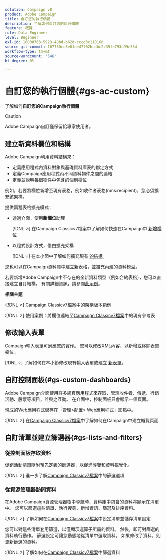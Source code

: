 ```yaml
---
solution: Campaign v8
product: Adobe Campaign
title: 自訂您的執行個體
description: 了解如何自訂您的執行個體
feature: 概覽
role: Data Engineer
level: Beginner
exl-id: 18000763-5923-48bd-b62d-cccd3c11016d
source-git-commit: 167730cc3e81ee47f02bcdbc2c39fe793a99c534
workflow-type: tm+mt
source-wordcount: '546'
ht-degree: 0%

---
```


# 自訂您的執行個體{#gs-ac-custom}

了解如何&#x200B;**自訂您的Campaign執行個體**

>[!CAUTION]
>
>Adobe Campaign自訂僅保留給專家使用者。

## 建立新資料欄位和結構

Adobe Campaign利用資料結構來：

* 定義應用程式內資料對象與基礎資料庫表的綁定方式
* 定義Campaign應用程式內不同資料物件之間的連結
* 定義並說明每個物件中包含的個別欄位

例如，若要將欄位新增至現有表格，例如收件者表格(nms:recipient)，您必須擴充該架構。

提供兩種表格擴充模式：

* 透過介面，使用&#x200B;**新欄位**&#x200B;助理

   [!DNL :arrow_upper_right:] 在Campaign Classicv7檔案中了解如何快速在Campaign中 [新增欄位](https://experienceleague.adobe.com/docs/campaign-classic/using/configuring-campaign-classic/editing-schemas/new-field-wizard.html?lang=en#configuring-campaign-classic)

* 以程式設計方式，借由擴充架構

   [!DNL :bulb:] 在本小節中了解如何擴充現有 [的結構](../dev/extend-schema.md)。


您也可以在Campaign資料庫中建立新表格，並擴充內建的資料模型。

若要新增Adobe Campaign中不存在的全新資料類型（例如合約表格），您可以直接建立自訂結構。 有關詳細資訊，請參閱[此示例](../dev/create-schema.md#example--creating-a-contract-table)。

**相關主題**

:[!DNL :arrow_upper_right:]:[Campaign Classicv7檔案](https://experienceleague.adobe.com/docs/campaign-classic/using/configuring-campaign-classic/editing-schemas/examples-of-schemas-edition.html?lang=en#configuring-campaign-classic)中的架構版本範例

:[!DNL :arrow_upper_right:]:使用案例：將欄位連結至[Campaign Classicv7檔案](https://experienceleague.adobe.com/docs/campaign-classic/using/configuring-campaign-classic/editing-schemas/examples-of-schemas-edition.html?lang=en#uc-link)中的現有參考表


## 修改輸入表單

Campaign輸入表單可適應您的實作。 您可以修改XML內容，以新增或移除表單欄位。

[!DNL :bulb:] 了解如何在本小節修改現有輸入表單或建立 [新表單](../dev/forms.md)。

## 自訂控制面板{#gs-custom-dashboards}

Adobe Campaign介面使用許多網頁應用程式來存取、管理收件者、傳遞、行銷活動、股票等項目，並與之互動。 在介面中，控制面板只會顯示一個頁面。

現成的Web應用程式儲存在「管理>配置> Web應用程式」節點中。

:[!DNL :arrow_upper_right:]:在[Campaign Classicv7檔案](https://experienceleague.adobe.com/docs/campaign-classic/using/designing-content/web-applications/use-cases--creating-overviews.html?lang=en#creating-a-single-page-web-application)中了解如何在Campaign中建立概覽頁面


## 自訂清單並建立篩選器{#gs-lists-and-filters}

### 從控制面板存取資料

促銷活動清單隨附預先定義的篩選器，以促進導覽和資料視覺化。

:[!DNL :arrow_upper_right:]:進一步了解[Campaign Classicv7檔案](https://experienceleague.adobe.com/docs/campaign-classic/using/getting-started/filtering-data/filtering-options.html?lang=en#about-filtering)中的篩選選項


### 從資源管理器訪問資料

在Adobe Campaign資源管理器樹中導航時，資料庫中包含的資料將顯示在清單中。 您可以篩選這些清單、執行搜尋、新增資訊、篩選及排序資料。

:[!DNL :arrow_upper_right:]:了解如何在[Campaign Classicv7檔案](https://experienceleague.adobe.com/docs/campaign-classic/using/getting-started/starting-with-adobe-campaign/campaign-workspace/adobe-campaign-ui-lists.html?lang=en#getting-started)中設定清單並儲存清單設定


您可以對這些清單套用篩選，以僅顯示運算子所需的資料。 然後，即可對篩選的資料執行動作。 篩選設定可讓您動態地從清單中選取資料。 如果修改了資料，則更新篩選的資料。

:[!DNL :arrow_upper_right:]:了解如何在[Campaign Classicv7檔案](https://experienceleague.adobe.com/docs/campaign-classic/using/getting-started/filtering-data/creating-filters.html?lang=en#typology-of-available-filters)中篩選資料
